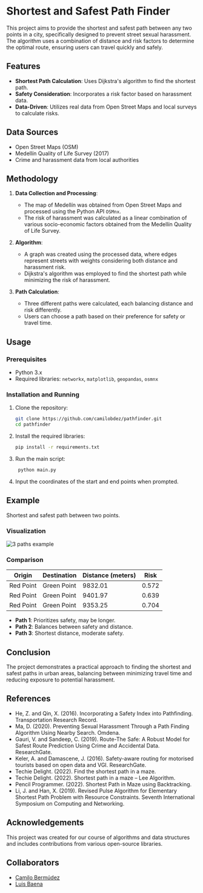 # Shortest and Safest Path Finder

This project aims to provide the shortest and safest path between any two points in a city, specifically designed to prevent street sexual harassment. The algorithm uses a combination of distance and risk factors to determine the optimal route, ensuring users can travel quickly and safely.

## Features
- **Shortest Path Calculation**: Uses Dijkstra's algorithm to find the shortest path.
- **Safety Consideration**: Incorporates a risk factor based on harassment data.
- **Data-Driven**: Utilizes real data from Open Street Maps and local surveys to calculate risks.

## Data Sources
- Open Street Maps (OSM)
- Medellín Quality of Life Survey (2017)
- Crime and harassment data from local authorities

## Methodology
1. **Data Collection and Processing**:
    - The map of Medellín was obtained from Open Street Maps and processed using the Python API `OSMnx`.
    - The risk of harassment was calculated as a linear combination of various socio-economic factors obtained from the Medellín Quality of Life Survey.

2. **Algorithm**:
    - A graph was created using the processed data, where edges represent streets with weights considering both distance and harassment risk.
    - Dijkstra's algorithm was employed to find the shortest path while minimizing the risk of harassment.

3. **Path Calculation**:
    - Three different paths were calculated, each balancing distance and risk differently.
    - Users can choose a path based on their preference for safety or travel time.

## Usage
### Prerequisites
- Python 3.x
- Required libraries: `networkx`, `matplotlib`, `geopandas`, `osmnx`

### Installation and Running
1. Clone the repository:
    ```sh
    git clone https://github.com/camilobdez/pathfinder.git
    cd pathfinder
    ```
2. Install the required libraries:
    ```sh
    pip install -r requirements.txt
    ```
3. Run the main script:
   ```sh
    python main.py
    ```
4. Input the coordinates of the start and end points when prompted.

## Example
Shortest and safest path between two points.

### Visualization

![3 paths example](https://github.com/user-attachments/assets/9e3dd67e-e0bf-4121-9c89-6a4695948fc1)

### Comparison

|   Origin   | Destination | Distance (meters) |  Risk  |
|------------|-------------|-------------------|--------|
| Red Point  | Green Point | 9832.01           | 0.572  |
| Red Point  | Green Point | 9401.97           | 0.639  |
| Red Point  | Green Point | 9353.25           | 0.704  |

- **Path 1**: Prioritizes safety, may be longer.
- **Path 2**: Balances between safety and distance.
- **Path 3**: Shortest distance, moderate safety.

## Conclusion

The project demonstrates a practical approach to finding the shortest and safest paths in urban areas, balancing between minimizing travel time and reducing exposure to potential harassment.

## References
- He, Z. and Qin, X. (2016). Incorporating a Safety Index into Pathfinding. Transportation Research Record.
- Ma, D. (2020). Preventing Sexual Harassment Through a Path Finding Algorithm Using Nearby Search. Omdena.
- Gauri, V. and Sandeep, C. (2019). Route-The Safe: A Robust Model for Safest Route Prediction Using Crime and Accidental Data. ResearchGate.
- Keler, A. and Damascene, J. (2016). Safety-aware routing for motorised tourists based on open data and VGI. ResearchGate.
- Techie Delight. (2022). Find the shortest path in a maze.
- Techie Delight. (2022). Shortest path in a maze – Lee Algorithm.
- Pencil Programmer. (2022). Shortest Path in Maze using Backtracking.
- Li, J. and Han, X. (2019). Revised Pulse Algorithm for Elementary Shortest Path Problem with Resource Constraints. Seventh International Symposium on Computing and Networking.

## Acknowledgements
This project was created for our course of algorithms and data structures and includes contributions from various open-source libraries.

## Collaborators

- [Camilo Bermúdez](https://www.github.com/camilobdez)
- [Luis Baena](https://www.github.com/alejobaenam)
